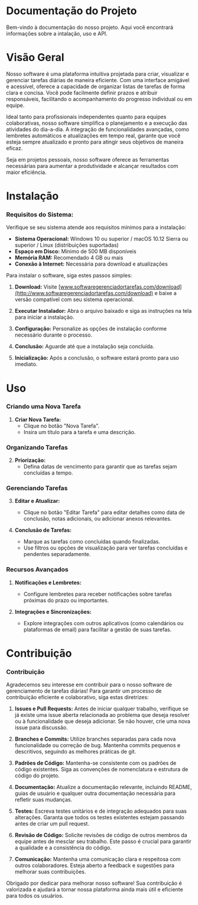 # Documentação do Projeto

Bem-vindo à documentação do nosso projeto. Aqui você encontrará informações sobre a intalação, uso e API.

# Visão Geral

Nosso software é uma plataforma intuitiva projetada para criar, visualizar e gerenciar tarefas diárias de maneira eficiente. Com uma interface amigável e acessível, oferece a capacidade de organizar listas de tarefas de forma clara e concisa. Você pode facilmente definir prazos e atribuir responsáveis, facilitando o acompanhamento do progresso individual ou em equipe.

Ideal tanto para profissionais independentes quanto para equipes colaborativas, nosso software simplifica o planejamento e a execução das atividades do dia-a-dia. A integração de funcionalidades avançadas, como lembretes automáticos e atualizações em tempo real, garante que você esteja sempre atualizado e pronto para atingir seus objetivos de maneira eficaz.

Seja em projetos pessoais, nosso software oferece as ferramentas necessárias para aumentar a produtividade e alcançar resultados com maior eficiência.

# Instalação

### Requisitos do Sistema:

Verifique se seu sistema atende aos requisitos mínimos para a instalação:

- **Sistema Operacional:** Windows 10 ou superior / macOS 10.12 Sierra ou superior / Linux (distribuições suportadas)
- **Espaço em Disco:** Mínimo de 500 MB disponíveis
- **Memória RAM:** Recomendado 4 GB ou mais
- **Conexão à Internet:** Necessária para download e atualizações

Para instalar o software, siga estes passos simples:

1. **Download:** Visite [www.softwaregerenciadortarefas.com/download](http://www.softwaregerenciadortarefas.com/download) e baixe a versão compatível com seu sistema operacional.
   
2. **Executar Instalador:** Abra o arquivo baixado e siga as instruções na tela para iniciar a instalação.

3. **Configuração:** Personalize as opções de instalação conforme necessário durante o processo.

4. **Conclusão:** Aguarde até que a instalação seja concluída.

5. **Inicialização:** Após a conclusão, o software estará pronto para uso imediato.

# Uso

### Criando uma Nova Tarefa

1. **Criar Nova Tarefa:**
   - Clique no botão "Nova Tarefa".
   - Insira um título para a tarefa e uma descrição.

### Organizando Tarefas

2. **Priorização:**
   - Defina datas de vencimento para garantir que as tarefas sejam concluídas a tempo.

### Gerenciando Tarefas

3. **Editar e Atualizar:**
   - Clique no botão "Editar Tarefa" para editar detalhes como data de conclusão, notas adicionais, ou adicionar anexos relevantes.

4. **Conclusão de Tarefas:**
   - Marque as tarefas como concluídas quando finalizadas.
   - Use filtros ou opções de visualização para ver tarefas concluídas e pendentes separadamente.

### Recursos Avançados

1. **Notificações e Lembretes:**
   - Configure lembretes para receber notificações sobre tarefas próximas do prazo ou importantes.

2. **Integrações e Sincronizações:**
   - Explore integrações com outros aplicativos (como calendários ou plataformas de email) para facilitar a gestão de suas tarefas.

# Contribuição

###  **Contribuição**

Agradecemos seu interesse em contribuir para o nosso software de gerenciamento de tarefas diárias! Para garantir um processo de contribuição eficiente e colaborativo, siga estas diretrizes:

1. **Issues e Pull Requests:** Antes de iniciar qualquer trabalho, verifique se já existe uma issue aberta relacionada ao problema que deseja resolver ou à funcionalidade que deseja adicionar. Se não houver, crie uma nova issue para discussão.

2. **Branches e Commits:** Utilize branches separadas para cada nova funcionalidade ou correção de bug. Mantenha commits pequenos e descritivos, seguindo as melhores práticas de git.

3. **Padrões de Código:** Mantenha-se consistente com os padrões de código existentes. Siga as convenções de nomenclatura e estrutura de código do projeto.

4. **Documentação:** Atualize a documentação relevante, incluindo README, guias de usuário e qualquer outra documentação necessária para refletir suas mudanças.

5. **Testes:** Escreva testes unitários e de integração adequados para suas alterações. Garanta que todos os testes existentes estejam passando antes de criar um pull request.

6. **Revisão de Código:** Solicite revisões de código de outros membros da equipe antes de mesclar seu trabalho. Este passo é crucial para garantir a qualidade e a consistência do código.

7. **Comunicação:** Mantenha uma comunicação clara e respeitosa com outros colaboradores. Esteja aberto a feedback e sugestões para melhorar suas contribuições.

Obrigado por dedicar para melhorar nosso software! Sua contribuição é valorizada e ajudará a tornar nossa plataforma ainda mais útil e eficiente para todos os usuários.

